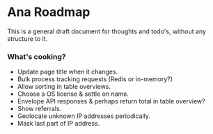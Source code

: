 Ana Roadmap
===========

This is a general draft document for thoughts and todo's, without any structure to it.

### What's cooking?

- Update page title when it changes.
- Bulk process tracking requests (Redis or in-memory?)
- Allow sorting in table overviews.
- Choose a OS license & settle on name.
- Envelope API responses & perhaps return total in table overview?
- Show referrals.
- Geolocate unknown IP addresses periodically.
- Mask last part of IP address.
